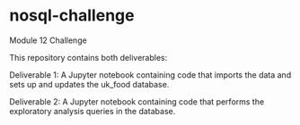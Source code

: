 # nosql-challenge
Module 12 Challenge

This repository contains both deliverables:

  Deliverable 1: A Jupyter notebook containing code that imports the data and sets up and updates the uk_food database.

  Deliverable 2: A Jupyter notebook containing code that performs the exploratory analysis queries in the database.
